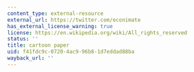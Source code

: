 ```yaml
---
content_type: external-resource
external_url: https://twitter.com/econimate
has_external_license_warning: true
license: https://en.wikipedia.org/wiki/All_rights_reserved
status: ''
title: cartoon paper
uid: f41fdc9c-0720-4ac9-96b8-1d7eddad88ba
wayback_url: ''
---
```

